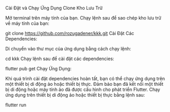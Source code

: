 Cài Đặt và Chạy Ứng Dụng
Clone Kho Lưu Trữ

Mở terminal trên máy tính của bạn.
Chạy lệnh sau để sao chép kho lưu trữ về máy tính của bạn:


git clone https://github.com/rozugadener/kkk.git
Cài Đặt Các Dependencies:

Di chuyển vào thư mục của ứng dụng bằng cách chạy lệnh:

cd kkk
Chạy lệnh sau để cài đặt các dependencies:


flutter pub get
Chạy Ứng Dụng:

Khi quá trình cài đặt dependencies hoàn tất, bạn có thể chạy ứng dụng trên một thiết bị di động ảo hoặc thiết bị thực.
Đảm bảo bạn đã kết nối một thiết bị di động hoặc máy tính ảo đã được cấu hình cho phát triển Flutter.
Chạy ứng dụng trên thiết bị di động ảo hoặc thiết bị thực bằng lệnh sau:

flutter run
